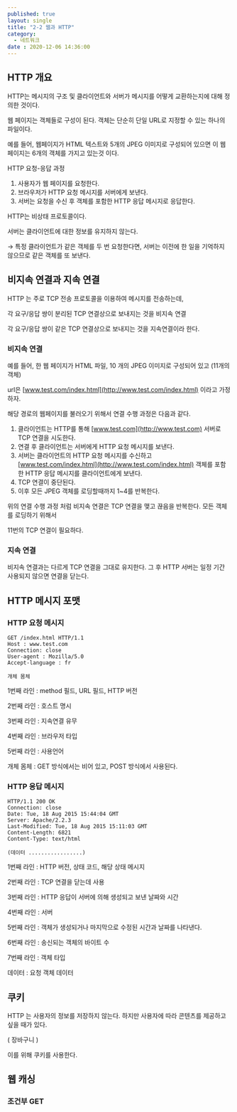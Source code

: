 ```yaml
---
published: true
layout: single
title: "2-2 웹과 HTTP"
category:
  - 네트워크
date : 2020-12-06 14:36:00
---
```


## HTTP 개요

HTTP는 메시지의 구조 및 클라이언트와 서버가 메시지를 어떻게 교환하는지에 대해 정의한 것이다.

웹 페이지는 객체들로 구성이 된다. 객체는 단순히 단일 URL로 지정할 수 있는 하나의 파일이다.

예를 들어, 웹페이지가 HTML 텍스트와 5개의 JPEG 이미지로 구성되어 있으면 이 웹페이지는 6개의 객체를 가지고 있는것 이다.

HTTP 요청-응답 과정

1. 사용자가 웹 페이지를 요청한다.
2. 브라우저가 HTTP 요청 메시지를 서버에게 보낸다.
3. 서버는 요청을 수신 후 객체를 포함한 HTTP 응답 메시지로 응답한다.

HTTP는 비상태 프로토콜이다.

서버는 클라이언트에 대한 정보를 유지하지 않는다. 

→ 특정 클라이언트가 같은 객체를 두 번 요청한다면, 서버는 이전에 한 일을 기억하지 않으므로 같은 객체를 또 보낸다.

## 비지속 연결과 지속 연결

HTTP 는 주로 TCP 전송 프로토콜을 이용하여 메시지를 전송하는데, 

각 요구/응답 쌍이 분리된 TCP 연결상으로 보내지는 것을 비지속 연결

각 요구/응답 쌍이 같은 TCP 연결상으로 보내지는 것을 지속연결이라 한다.

### 비지속 연결

예를 들어, 한 웹 페이지가 HTML 파일, 10 개의 JPEG 이미지로 구성되어 있고 (11개의 객체)

url은 [www.test.com/index.html](http://www.test.com/index.html) 이라고 가정하자.

해당 경로의 웹페이지를 불러오기 위해서 연결 수행 과정은 다음과 같다.

1. 클라이언트는 HTTP를 통해 [www.test.com](http://www.test.com) 서버로 TCP 연결을 시도한다.
2. 연결 후 클라이언트는 서버에게 HTTP 요청 메시지를 보낸다.
3. 서버는 클라이언트의 HTTP 요청 메시지를 수신하고 [www.test.com/index.html](http://www.test.com/index.html) 객체를 포함한 HTTP 응답 메시지를 클라이언트에게 보낸다.
4. TCP 연결이 중단된다.
5. 이후 모든 JPEG 객체를 로딩할때까지 1~4를 반복한다.

위의 연결 수행 과정 처럼 비지속 연결은 TCP 연결을 맺고 끊음을 반복한다. 모든 객체를 로딩하기 위해서

11번의 TCP 연결이 필요하다.

### 지속 연결

비지속 연결과는 다르게 TCP 연결을 그대로 유지한다. 그 후 HTTP 서버는 일정 기간 사용되지 않으면 연결을 닫는다.

## HTTP 메시지 포맷

### HTTP 요청 메시지

```
GET /index.html HTTP/1.1
Host : www.test.com
Connection: close
User-agent : Mozilla/5.0
Accept-language : fr

개체 몸체
```

1번째 라인 : method 필드, URL 필드, HTTP 버전

2번째 라인 : 호스트 명시

3번째 라인 : 지속연결 유무

4번째 라인 : 브라우저 타입

5번째 라인 : 사용언어

개체 몸체 : GET 방식에서는 비어 있고, POST 방식에서 사용된다.

### HTTP 응답 메시지

```
HTTP/1.1 200 OK
Connection: close
Date: Tue, 18 Aug 2015 15:44:04 GMT
Server: Apache/2.2.3
Last-Modified: Tue, 18 Aug 2015 15:11:03 GMT
Content-Length: 6821
Content-Type: text/html

(데이터 .................)
```

1번째 라인 : HTTP 버전, 상태 코드, 해당 상태 메시지

2번째 라인 : TCP 연결을 닫는데 사용

3번째 라인 : HTTP 응답이 서버에 의해 생성되고 보낸 날짜와 시간

4번째 라인 : 서버

5번째 라인 : 객체가 생성되거나 마지막으로 수정된 시간과 날짜를 나타낸다.

6번째 라인 : 송신되는 객체의 바이트 수

7번째 라인 : 객체 타입

데이터 : 요청 객체 데이터

## 쿠키

HTTP 는 사용자의 정보를 저장하지 않는다. 하지만 사용자에 따라 콘텐츠를 제공하고 싶을 때가 있다.

( 장바구니 )

이를 위해 쿠키를 사용한다.

## 웹 캐싱

### 조건부 GET